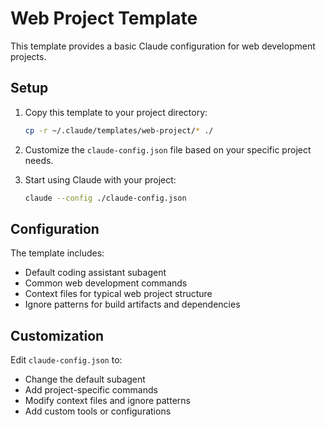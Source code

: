 # Web Project Template

This template provides a basic Claude configuration for web development projects.

## Setup

1. Copy this template to your project directory:
   ```bash
   cp -r ~/.claude/templates/web-project/* ./
   ```

2. Customize the `claude-config.json` file based on your specific project needs.

3. Start using Claude with your project:
   ```bash
   claude --config ./claude-config.json
   ```

## Configuration

The template includes:
- Default coding assistant subagent
- Common web development commands
- Context files for typical web project structure
- Ignore patterns for build artifacts and dependencies

## Customization

Edit `claude-config.json` to:
- Change the default subagent
- Add project-specific commands
- Modify context files and ignore patterns
- Add custom tools or configurations